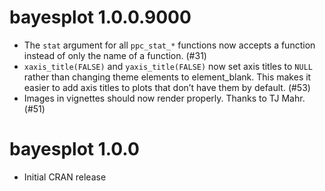 # bayesplot 1.0.0.9000

* The `stat` argument for all `ppc_stat_*` functions now accepts a function
instead of only the name of a function. (#31)
* `xaxis_title(FALSE)` and `yaxis_title(FALSE)` now set axis titles to `NULL` 
rather than changing theme elements to element_blank. This makes it easier to 
add axis titles to plots that don’t have them by default. (#53)
* Images in vignettes should now render
properly. Thanks to TJ Mahr. (#51)

# bayesplot 1.0.0

* Initial CRAN release



